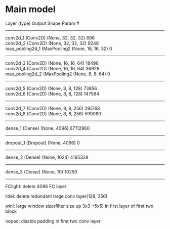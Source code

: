Main model
=================================================================
Layer (type)                 Output Shape              Param #   
_________________________________________________________________
conv2d_1 (Conv2D)            (None, 32, 32, 32)        896       
conv2d_2 (Conv2D)            (None, 32, 32, 32)        9248      
max_pooling2d_1 (MaxPooling2 (None, 16, 16, 32)        0         
_________________________________________________________________
conv2d_3 (Conv2D)            (None, 16, 16, 64)        18496     
conv2d_4 (Conv2D)            (None, 16, 16, 64)        36928     
max_pooling2d_2 (MaxPooling2 (None, 8, 8, 64)          0         
_________________________________________________________________
conv2d_5 (Conv2D)            (None, 8, 8, 128)         73856     
conv2d_6 (Conv2D)            (None, 8, 8, 128)         147584    
_________________________________________________________________
conv2d_7 (Conv2D)            (None, 8, 8, 256)         295168    
conv2d_8 (Conv2D)            (None, 8, 8, 256)         590080    
_________________________________________________________________
dense_1 (Dense)              (None, 4096)              67112960  
_________________________________________________________________
dropout_1 (Dropout)          (None, 4096)              0         
_________________________________________________________________
dense_2 (Dense)              (None, 1024)              4195328   
_________________________________________________________________
dense_3 (Dense)              (None, 10)                10250     
_________________________________________________________________

FClight: delete 4096 FC layer 

lldel: delete redundant large conv layer(128, 256) 

winl: large window size(filter size up 3x3->5x5) in first layer of first two block 

nopad: disable padding in first two conv layer 